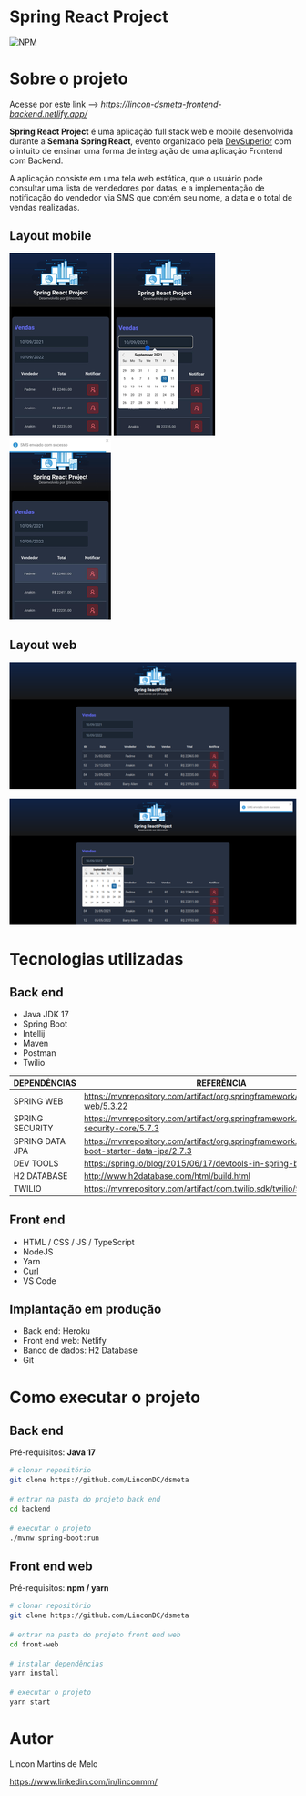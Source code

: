 # Spring React Project
[![NPM](https://img.shields.io/npm/l/react)](https://github.com/LinconDC/dsmeta/blob/main/license) 

# Sobre o projeto

Acesse por este link --> *https://lincon-dsmeta-frontend-backend.netlify.app/*

**Spring React Project** é uma aplicação full stack web e mobile desenvolvida durante a **Semana Spring React**, evento organizado pela [DevSuperior](https://devsuperior.com "Site da DevSuperior") com o intuito de ensinar uma forma de integração de uma aplicação Frontend com Backend.

A aplicação consiste em uma tela web estática, que o usuário pode consultar uma lista de vendedores por datas, e a implementação de notificação do vendedor via SMS que contém seu nome, a data e o total de vendas realizadas.

## Layout mobile
![Mobile 1](https://github.com/LinconDC/dsmeta/blob/main/assets/mobile1.png) ![Mobile 2](https://github.com/LinconDC/dsmeta/blob/main/assets/mobile2.png) ![Mobile 3](https://github.com/LinconDC/dsmeta/blob/main/assets/mobile3.png)

## Layout web
![Web 1](https://github.com/LinconDC/dsmeta/blob/main/assets/web1.png)

![Web 2](https://github.com/LinconDC/dsmeta/blob/main/assets/web2.png)


# Tecnologias utilizadas
## Back end
- Java JDK 17
- Spring Boot
- Intellij
- Maven
- Postman
- Twilio


DEPENDÊNCIAS | REFERÊNCIA
------------ | ---------------
SPRING WEB   | https://mvnrepository.com/artifact/org.springframework/spring-web/5.3.22
SPRING SECURITY  | https://mvnrepository.com/artifact/org.springframework.security/spring-security-core/5.7.3
SPRING DATA JPA          | https://mvnrepository.com/artifact/org.springframework.boot/spring-boot-starter-data-jpa/2.7.3
DEV TOOLS    | https://spring.io/blog/2015/06/17/devtools-in-spring-boot-1-3
H2 DATABASE  | http://www.h2database.com/html/build.html
TWILIO  | https://mvnrepository.com/artifact/com.twilio.sdk/twilio/9.0.0
## Front end
- HTML / CSS / JS / TypeScript
- NodeJS
- Yarn
- Curl
- VS Code
## Implantação em produção
- Back end: Heroku
- Front end web: Netlify
- Banco de dados: H2 Database
- Git

# Como executar o projeto

## Back end
Pré-requisitos: **Java 17**

```bash
# clonar repositório
git clone https://github.com/LinconDC/dsmeta

# entrar na pasta do projeto back end
cd backend

# executar o projeto
./mvnw spring-boot:run
```

## Front end web
Pré-requisitos: **npm / yarn**

```bash
# clonar repositório
git clone https://github.com/LinconDC/dsmeta

# entrar na pasta do projeto front end web
cd front-web

# instalar dependências
yarn install

# executar o projeto
yarn start
```

# Autor

Lincon Martins de Melo

https://www.linkedin.com/in/linconmm/
